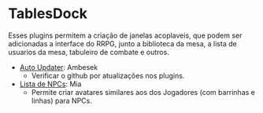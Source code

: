 # TablesDock
Esses plugins permitem a criação de janelas acoplaveis, que podem ser adicionadas a interface do RRPG, junto a biblioteca da mesa, a lista de usuarios da mesa, tabuleiro de combate e outros.

- [Auto Updater](https://github.com/rrpgfirecast/firecast/blob/master/Plugins/TablesDock/AutoUpdater/output/AutoUpdater.rpk?raw=true): Ambesek
  - Verificar o github por atualizações nos plugins. 
- [Lista de NPCs](https://github.com/rrpgfirecast/firecast/blob/master/Plugins/TablesDock/Lista%20de%20NPCs/output/Lista%20de%20NPCs.rpk?raw=true): Mia
  - Permite criar avatares similares aos dos Jogadores (com barrinhas e linhas) para NPCs.